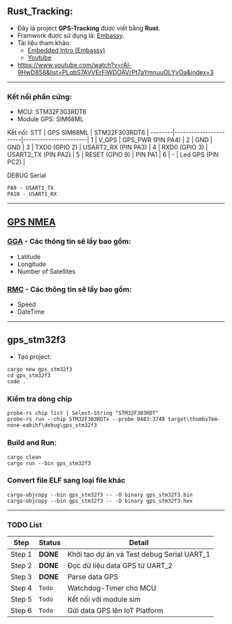 ## Rust_Tracking: 
- Đây là project **GPS-Tracking** được viết bằng **Rust**.
- Framwork được sử dụng là: [Embassy](https://embassy.dev/). 
- Tài liệu tham khảo:
	- [Embedded Intro (Embassy)](https://rust-classes.com/chapter_embedded_intro)
	- [Youtube](https://www.youtube.com/@tRichCS/search?query=embedded)	
- https://www.youtube.com/watch?v=rAl-9HwD858&list=PLqbS7AVVErFiWDOAVrPt7aYmnuuOLYvOa&index=3

----------------------------------------------------------------------------------
### Kết nối phần cứng:
- MCU: STM32F303RDT6
- Module GPS: SIM68ML

Kết nối:
STT	|	GPS SIM68ML	|	STM32F303RDT6	|
--------|-----------------------|-----------------------|
1	|	V_GPS		| GPS_PWR (PIN PA4)	|
2	|	GND		|	GND		|
3	|	TXD0 (GPIO 2)	| USART2_RX (PIN PA3)	|
4	|	RXD0 (GPIO 3)	| USART2_TX (PIN PA2)	|
5	|	RESET (GPIO 9)	| 	PIN PA1		|
6	|	-		| Led GPS (PIN PC2)	|

DEBUG Serial
```
PA9 - USART1_TX
PA10 - USART1_RX
```

---------------------------------------------------------------------------------
## [GPS NMEA](https://aprs.gids.nl/nmea/)

### [GGA](https://aprs.gids.nl/nmea/#gga) -  Các thông tin sẽ lấy bao gồm:
- Latitude
- Longitude
- Number of Satellites

### [RMC](https://aprs.gids.nl/nmea/#rmc) -  Các thông tin sẽ lấy bao gồm:
- Speed
- DateTime

----------------------------------------------------------------------------------
## gps_stm32f3
- Tạo project:
```
cargo new gps_stm32f3
cd gps_stm32f3
code .
```

### Kiểm tra dòng chip
```
probe-rs chip list | Select-String "STM32F303RDT"
probe-rs run --chip STM32F303RDTx --probe 0483:3748 target\thumbv7em-none-eabihf\debug\gps_stm32f3
```

### Build and Run:
```
cargo clean
cargo run --bin gps_stm32f3
```

### Convert file ELF sang loại file khác
```
cargo-objcopy --bin gps_stm32f3 -- -O binary gps_stm32f3.bin
cargo-objcopy --bin gps_stm32f3 -- -O binary gps_stm32f3.hex
```

-------------------------------------------------------------------
### TODO List

Step	| Status	|	Detail		|
--------|---------------|-----------------------|
Step 1	| **DONE**	| Khởi tạo dự án và Test debug Serial UART_1 |
Step 2	| **DONE**	| Đọc dữ liệu data GPS từ UART_2 |
Step 3	| **DONE**	| Parse data GPS	|
Step 4	| `Todo`	| Watchdog-Timer cho MCU |
Step 5	| `Todo`	| Kết nối với module sim |
Step 6	| `Todo`	| Gửi data GPS lên IoT Platform |













